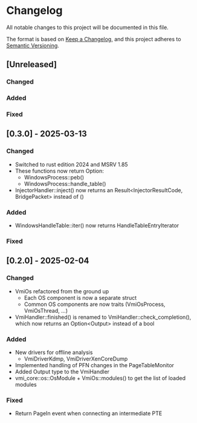 # Changelog

All notable changes to this project will be documented in this file.

The format is based on [Keep a Changelog](https://keepachangelog.com/en/1.0.0/),
and this project adheres to [Semantic Versioning](https://semver.org/spec/v2.0.0.html).

## [Unreleased]

### Changed

### Added

### Fixed

## [0.3.0] - 2025-03-13

### Changed

- Switched to rust edition 2024 and MSRV 1.85
- These functions now return Option:
    - WindowsProcess::peb()
    - WindowsProcess::handle_table()
- InjectorHandler::inject() now returns an Result&lt;InjectorResultCode, BridgePacket&gt; instead of ()

### Added

- WindowsHandleTable::iter() now returns HandleTableEntryIterator

### Fixed

## [0.2.0] - 2025-02-04

### Changed

- VmiOs refactored from the ground up
    - Each OS component is now a separate struct
    - Common OS components are now traits (VmiOsProcess, VmiOsThread, ...)
- VmiHandler::finished() is renamed to VmiHandler::check_completion(),
  which now returns an Option&lt;Output&gt; instead of a bool

### Added

- New drivers for offline analysis
    - VmiDriverKdmp, VmiDriverXenCoreDump
- Implemented handling of PFN changes in the PageTableMonitor
- Added Output type to the VmiHandler
- vmi_core::os::OsModule + VmiOs::modules() to get the list of loaded modules

### Fixed

- Return PageIn event when connecting an intermediate PTE

